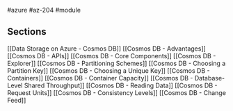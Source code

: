 #azure #az-204 #module 

## Sections
[[Data Storage on Azure - Cosmos DB]]
[[Cosmos DB - Advantages]]
[[Cosmos DB - APIs]]
[[Cosmos DB - Core Components]]
[[Cosmos DB - Explorer]]
[[Cosmos DB - Partitioning Schemes]]
[[Cosmos DB - Choosing a Partition Key]]
[[Cosmos DB - Choosing a Unique Key]]
[[Cosmos DB - Containers]]
[[Cosmos DB - Container Capacity]]
[[Cosmos DB - Database-Level Shared Throughput]]
[[Cosmos DB - Reading Data]]
[[Cosmos DB - Request Units]]
[[Cosmos DB - Consistency Levels]]
[[Cosmos DB - Change Feed]]